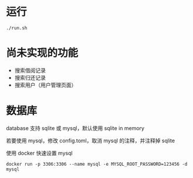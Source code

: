 # 运行

```shell
./run.sh
```

# 尚未实现的功能

* 搜索借阅记录
* 搜索归还记录
* 搜索用户（用户管理页面）

# 数据库

database 支持 sqlite 或 mysql，默认使用 sqlite in memory

若要使用 mysql，修改 config.toml，取消 mysql 的注释，并注释掉 sqlite

使用 docker 快速设置 mysql

```shell
docker run -p 3306:3306 --name mysql -e MYSQL_ROOT_PASSWORD=123456 -d mysql
```